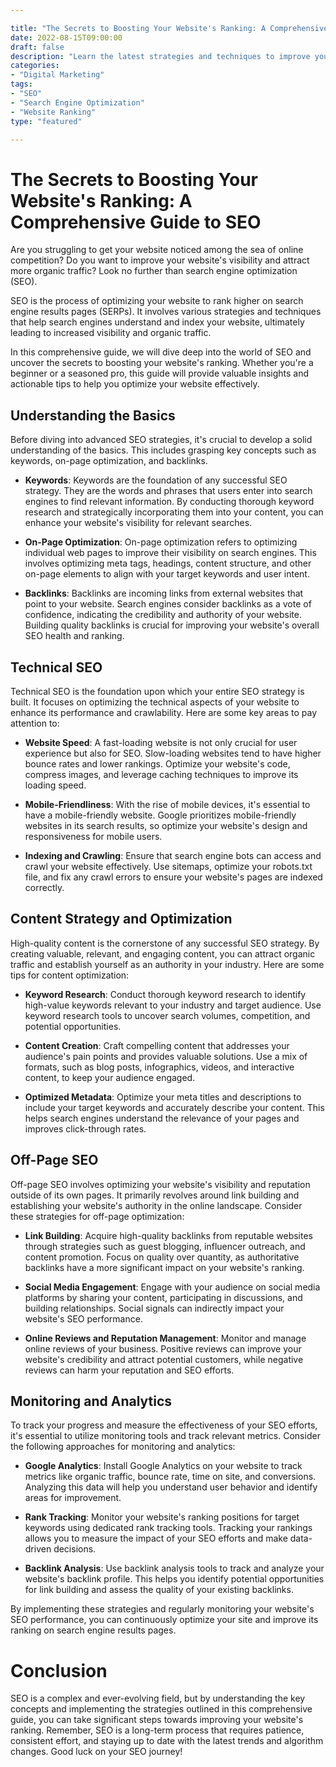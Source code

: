 ```yaml
---

title: "The Secrets to Boosting Your Website's Ranking: A Comprehensive Guide to SEO"
date: 2022-08-15T09:00:00
draft: false
description: "Learn the latest strategies and techniques to improve your website's search engine optimization (SEO) and climb the rankings."
categories:
- "Digital Marketing"
tags:
- "SEO"
- "Search Engine Optimization"
- "Website Ranking"
type: "featured"

---
```


# The Secrets to Boosting Your Website's Ranking: A Comprehensive Guide to SEO

Are you struggling to get your website noticed among the sea of online competition? Do you want to improve your website's visibility and attract more organic traffic? Look no further than search engine optimization (SEO).

SEO is the process of optimizing your website to rank higher on search engine results pages (SERPs). It involves various strategies and techniques that help search engines understand and index your website, ultimately leading to increased visibility and organic traffic.

In this comprehensive guide, we will dive deep into the world of SEO and uncover the secrets to boosting your website's ranking. Whether you're a beginner or a seasoned pro, this guide will provide valuable insights and actionable tips to help you optimize your website effectively.

## Understanding the Basics

Before diving into advanced SEO strategies, it's crucial to develop a solid understanding of the basics. This includes grasping key concepts such as keywords, on-page optimization, and backlinks.

- **Keywords**: Keywords are the foundation of any successful SEO strategy. They are the words and phrases that users enter into search engines to find relevant information. By conducting thorough keyword research and strategically incorporating them into your content, you can enhance your website's visibility for relevant searches.

- **On-Page Optimization**: On-page optimization refers to optimizing individual web pages to improve their visibility on search engines. This involves optimizing meta tags, headings, content structure, and other on-page elements to align with your target keywords and user intent.

- **Backlinks**: Backlinks are incoming links from external websites that point to your website. Search engines consider backlinks as a vote of confidence, indicating the credibility and authority of your website. Building quality backlinks is crucial for improving your website's overall SEO health and ranking.

## Technical SEO

Technical SEO is the foundation upon which your entire SEO strategy is built. It focuses on optimizing the technical aspects of your website to enhance its performance and crawlability. Here are some key areas to pay attention to:

- **Website Speed**: A fast-loading website is not only crucial for user experience but also for SEO. Slow-loading websites tend to have higher bounce rates and lower rankings. Optimize your website's code, compress images, and leverage caching techniques to improve its loading speed.

- **Mobile-Friendliness**: With the rise of mobile devices, it's essential to have a mobile-friendly website. Google prioritizes mobile-friendly websites in its search results, so optimize your website's design and responsiveness for mobile users.

- **Indexing and Crawling**: Ensure that search engine bots can access and crawl your website effectively. Use sitemaps, optimize your robots.txt file, and fix any crawl errors to ensure your website's pages are indexed correctly.

## Content Strategy and Optimization

High-quality content is the cornerstone of any successful SEO strategy. By creating valuable, relevant, and engaging content, you can attract organic traffic and establish yourself as an authority in your industry. Here are some tips for content optimization:

- **Keyword Research**: Conduct thorough keyword research to identify high-value keywords relevant to your industry and target audience. Use keyword research tools to uncover search volumes, competition, and potential opportunities.

- **Content Creation**: Craft compelling content that addresses your audience's pain points and provides valuable solutions. Use a mix of formats, such as blog posts, infographics, videos, and interactive content, to keep your audience engaged.

- **Optimized Metadata**: Optimize your meta titles and descriptions to include your target keywords and accurately describe your content. This helps search engines understand the relevance of your pages and improves click-through rates.

## Off-Page SEO

Off-page SEO involves optimizing your website's visibility and reputation outside of its own pages. It primarily revolves around link building and establishing your website's authority in the online landscape. Consider these strategies for off-page optimization:

- **Link Building**: Acquire high-quality backlinks from reputable websites through strategies such as guest blogging, influencer outreach, and content promotion. Focus on quality over quantity, as authoritative backlinks have a more significant impact on your website's ranking.

- **Social Media Engagement**: Engage with your audience on social media platforms by sharing your content, participating in discussions, and building relationships. Social signals can indirectly impact your website's SEO performance.

- **Online Reviews and Reputation Management**: Monitor and manage online reviews of your business. Positive reviews can improve your website's credibility and attract potential customers, while negative reviews can harm your reputation and SEO efforts.

## Monitoring and Analytics

To track your progress and measure the effectiveness of your SEO efforts, it's essential to utilize monitoring tools and track relevant metrics. Consider the following approaches for monitoring and analytics:

- **Google Analytics**: Install Google Analytics on your website to track metrics like organic traffic, bounce rate, time on site, and conversions. Analyzing this data will help you understand user behavior and identify areas for improvement.

- **Rank Tracking**: Monitor your website's ranking positions for target keywords using dedicated rank tracking tools. Tracking your rankings allows you to measure the impact of your SEO efforts and make data-driven decisions.

- **Backlink Analysis**: Use backlink analysis tools to track and analyze your website's backlink profile. This helps you identify potential opportunities for link building and assess the quality of your existing backlinks.

By implementing these strategies and regularly monitoring your website's SEO performance, you can continuously optimize your site and improve its ranking on search engine results pages.

# Conclusion

SEO is a complex and ever-evolving field, but by understanding the key concepts and implementing the strategies outlined in this comprehensive guide, you can take significant steps towards improving your website's ranking. Remember, SEO is a long-term process that requires patience, consistent effort, and staying up to date with the latest trends and algorithm changes. Good luck on your SEO journey!
